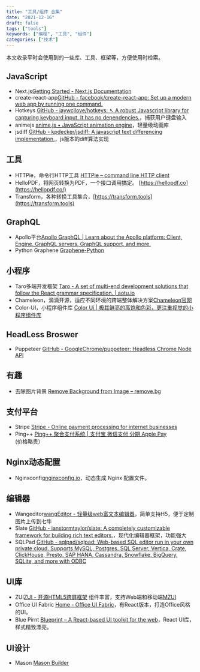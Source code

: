 ```yaml
---
title: "工具/组件 合集"
date: "2021-12-16"
draft: false
tags: ["tools"]
keywords: ["编程", "工具", "组件"]
categories: ["技术"]
---
```




本文收录平时会使用到的一些库、工具、框架等，方便使用时检索。

## JavaScript
+ Next.js[Getting Started - Next.js Documentation](https://nextjs.org/docs)
+ create-react-app[GitHub - facebook/create-react-app: Set up a modern web app by running one command.](https://github.com/facebook/create-react-app)
+ Hotkeys [GitHub - jaywcjlove/hotkeys: ➷ A robust Javascript library for capturing keyboard input. It has no dependencies.](https://github.com/jaywcjlove/hotkeys)，捕获用户键盘输入
+ animejs [anime.js • JavaScript animation engine](https://animejs.com/)，轻量级动画库
+ jsdiff [GitHub - kpdecker/jsdiff: A javascript text differencing implementation.](https://github.com/kpdecker/jsdiff)，js版本的diff算法实现

## 工具
+ HTTPie，命令行HTTP工具 [HTTPie – command line HTTP client](https://httpie.org/)
+ HelloPDF，将网页转换为PDF，一个接口调用搞定。  [https://hellopdf.co](https://hellopdf.co/)
+ Transform，各种转换工具集合，[https://transform.tools](https://transform.tools)

## GraphQL
+ Apollo平台[Apollo GraphQL | Learn about the Apollo platform: Client, Engine, GraphQL servers, GraphQL support, and more.](https://www.apollographql.com/)
+ Python Graphene [Graphene-Python](https://graphene-python.org)

## 小程序
+ Taro多端开发框架 [Taro - A set of multi-end development solutions that follow the React grammar specification. | aotu.io](https://taro.js.org/)
+ Chameleon，滴滴开源，适应不同环境的跨端整体解决方案[Chameleon官网](https://cmljs.org/#/)
+ Color-UI，小程序组件库 [Color Ui | 极其鲜亮的高饱和色彩，更注重视觉的小程序组件库](https://www.color-ui.com)

## HeadLess Broswer
+ Puppeteer [GitHub - GoogleChrome/puppeteer: Headless Chrome Node API](https://github.com/GoogleChrome/puppeteer)

## 有趣
+ 去除图片背景 [Remove Background from Image – remove.bg](https://www.remove.bg/)

## 支付平台
+ Stripe [Stripe - Online payment processing for internet businesses](https://stripe.com/)
+ Ping++ [Ping++ 聚合支付系统 | 支付宝 微信支付 分期 Apple Pay](https://www.pingxx.com/) (价格略贵）

## Nginx动态配置
+ Nginxconfig[nginxconfig.io](https://nginxconfig.io)，动态生成 Nginx 配置文件。

## 编辑器
+ Wangeditor[wangEditor - 轻量级web富文本编辑器](http://www.wangeditor.com/)，简单支持H5，便于定制图片上传到七牛
+ Slate [GitHub - ianstormtaylor/slate: A completely customizable framework for building rich text editors.](https://github.com/ianstormtaylor/slate)，现代化编辑器框架，功能强大
+ SQLPad [GitHub - sqlpad/sqlpad: Web-based SQL editor run in your own private cloud. Supports MySQL, Postgres, SQL Server, Vertica, Crate, ClickHouse, Presto, SAP HANA, Cassandra, Snowflake, BigQuery, SQLite, and more with ODBC](https://github.com/sqlpad/sqlpad)

## UI库
+ ZUI[ZUI - 开源HTML5跨屏框架](http://zui.sexy/#/) 组件丰富，支持Web端和移动端[MZUI](http://zui.sexy/m/)
+ Office UI Fabric [Home - Office UI Fabric](https://developer.microsoft.com/en-us/fabric)，有React版本，打造Office风格的UI。
+ Blue Pirnt [Blueprint – A React-based UI toolkit for the web](https://blueprintjs.com/)，React UI库，样式精致漂亮。

## UI设计
+ Mason [Mason Builder](https://app.trymason.com)